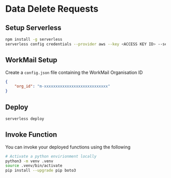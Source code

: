 # Data Delete Requests

## Setup Serverless

```bash
npm install -g serverless
serverless config credentials --provider aws --key <ACCESS KEY ID> --secret <SECRET KEY>
```

## WorkMail Setup

Create a `config.json` file containing the WorkMail Organisation ID

```json
{
    "org_id": "m-xxxxxxxxxxxxxxxxxxxxxxxxxxxx"
}
```

## Deploy

```bash
serverless deploy
```

## Invoke Function

You can invoke your deployed functions using the following

```bash
# Activate a python envirionment locally
python3 -m venv .venv
source .venv/bin/activate
pip install --upgrade pip boto3
```
